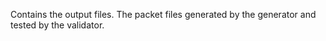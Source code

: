 Contains the output files. The packet files generated by the generator and tested by the validator.
